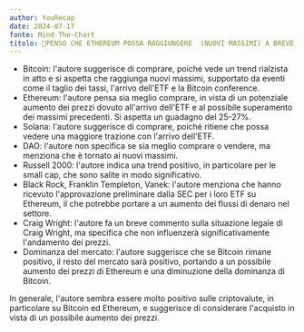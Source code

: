 ```yaml
---
author: YouRecap
date: 2024-07-17
fonte: Mind-The-Chart 
titolo: 💎PENSO CHE ETHEREUM POSSA RAGGIUNGERE  (NUOVI MASSIMI) A BREVE
---
```


- Bitcoin: l'autore suggerisce di comprare, poiché vede un trend rialzista in atto e si aspetta che raggiunga nuovi massimi, supportato da eventi come il taglio dei tassi, l'arrivo dell'ETF e la Bitcoin conference.
- Ethereum: l'autore pensa sia meglio comprare, in vista di un potenziale aumento dei prezzi dovuto all'arrivo dell'ETF e al possibile superamento dei massimi precedenti. Si aspetta un guadagno del 25-27%.
- Solana: l'autore suggerisce di comprare, poiché ritiene che possa vedere una maggiore trazione con l'arrivo dell'ETF.
- DAO: l'autore non specifica se sia meglio comprare o vendere, ma menziona che è tornato ai nuovi massimi.
- Russell 2000: l'autore indica una trend positivo, in particolare per le small cap, che sono salite in modo significativo.
- Black Rock, Franklin Templeton, Vanek: l'autore menziona che hanno ricevuto l'approvazione preliminare dalla SEC per i loro ETF su Ethereum, il che potrebbe portare a un aumento dei flussi di denaro nel settore.
- Craig Wright: l'autore fa un breve commento sulla situazione legale di Craig Wright, ma specifica che non influenzerà significativamente l'andamento dei prezzi.
- Dominanza del mercato: l'autore suggerisce che se Bitcoin rimane positivo, il resto del mercato sarà positivo, portando a un possibile aumento dei prezzi di Ethereum e una diminuzione della dominanza di Bitcoin.

In generale, l'autore sembra essere molto positivo sulle criptovalute, in particolare su Bitcoin ed Ethereum, e suggerisce di considerare l'acquisto in vista di un possibile aumento dei prezzi.
